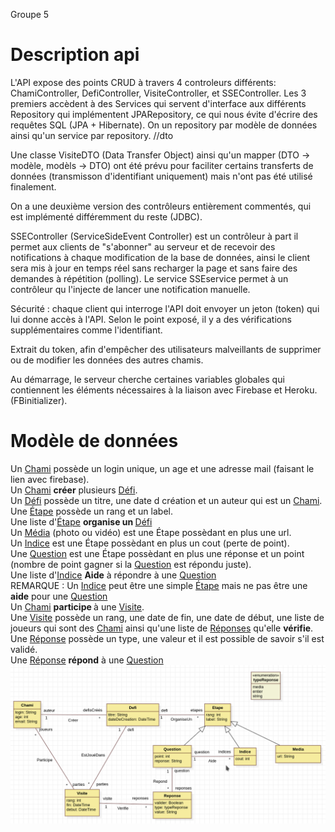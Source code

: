 Groupe 5

# Description api

L'API expose des points CRUD à travers 4 controleurs différents: ChamiController, DefiController, VisiteController, et SSEController.
Les 3 premiers accèdent à des Services qui servent d'interface aux différents Repository qui implémentent JPARepository, ce qui nous évite d'écrire des requêtes SQL (JPA + Hibernate).
On un repository par modèle de données ainsi qu'un service par repository. //dto

Une classe VisiteDTO (Data Transfer Object) ainsi qu'un mapper (DTO -> modèle, modèls -> DTO) ont été prévu pour faciliter certains transferts de données (transmisson d'identifiant uniquement) mais n'ont pas été utilisé finalement.

On a une deuxième version des contrôleurs entièrement commentés, qui est implémenté différemment du reste (JDBC).

SSEController (ServiceSideEvent Controller) est un contrôleur à part il permet aux clients de "s'abonner" au serveur et de recevoir des notifications à chaque modification de la base de données, ainsi le client sera mis à jour en temps réel sans recharger la page et sans faire des demandes à répétition (polling). Le service SSEservice permet à un contrôleur qu l'injecte de lancer une notification manuelle.

Sécurité : chaque client qui interroge l'API doit envoyer un jeton (token) qui lui donne accès à l'API. Selon le point exposé, il y a des vérifications supplémentaires comme l'identifiant.

Extrait du token, afin d'empêcher des utilisateurs malveillants de supprimer ou de modifier les données des autres chamis.

Au démarrage, le serveur cherche certaines variables globales qui contiennent les éléments nécessaires à la liaison avec Firebase et Heroku. (FBinitializer).


# Modèle de données
Un <ins>Chami</ins> possède un login unique, un age et une adresse mail (faisant le lien avec firebase).<br>
Un <ins>Chami</ins> <strong>créer</strong> plusieurs <ins>Défi</ins>.<br>
Un <ins>Défi</ins> possède un titre, une date d création et un auteur qui est un <ins>Chami</ins>.<br>
Une <ins>Étape</ins> possède un rang et un label.<br>
Une liste d'<ins>Étape</ins> <strong>organise un </strong> <ins>Défi</ins><br>
Un <ins>Média</ins> (photo ou vidéo) est une <in>Étape</ins> possèdant en plus une url.<br>
Un <ins>Indice</ins> est une <in>Étape</ins> possèdant en plus un cout (perte de point).<br>
Une <ins>Question</ins> est une <in>Étape</ins> possèdant en plus une réponse et un point (nombre de point gagner si la <ins>Question</ins> est répondu juste).<br>
Une liste d'<ins>Indice</ins> <strong>Aide</strong> à répondre à une <ins>Question</ins><br>
REMARQUE : Un <ins>Indice</ins> peut être une simple <ins>Étape</ins> mais ne pas être une <strong>aide</strong> pour une <ins>Question</ins><br>
Un <ins>Chami</ins> <strong> participe </strong> à une <ins>Visite</ins>.<br>
Une <ins>Visite</ins> possède un rang, une date de fin, une date de début, une liste de joueurs qui sont des <ins>Chami</ins> ainsi qu'une liste de <ins>Réponses</ins> qu'elle <strong>vérifie</strong>.<br>
Une <ins>Réponse</ins> possède un type, une valeur et il est possible de savoir s'il est validé.<br>
Une <ins>Réponse</ins> <strong>répond</strong> à une <ins>Question</ins><br>
![image](https://github.com/l3-miage-cl-ihm/projet-integrateur-2022-serveur-l3miage-bellatim/blob/master2/src/modelisation/modele.png)
